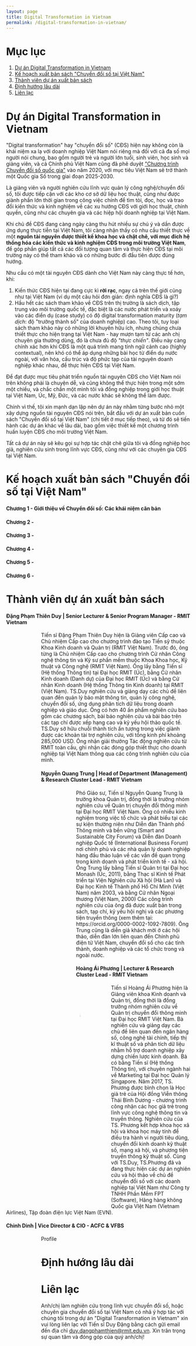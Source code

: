 ```yaml
---
layout: page
title: Digital Transformation in Vietnam
permalink: /digital-transformation-in-vietnam/
---
```


# Mục lục
1. [Dự án Digital Transformation in Vietnam](#introduction)
2. [Kế hoạch xuất bản sách "Chuyển đổi số tại Việt Nam"](#book-plan)
3. [Thành viên dự án xuất bản sách](#project-members)
4. [Định hướng lâu dài](#future-directions)
5. [Liên lạc](#contact)

# Dự án Digital Transformation in Vietnam <a name="introduction"></a>

"Digital transformation" hay "chuyển đổi số" (CĐS) hiện nay không còn là khái niệm xa lạ với doanh nghiệp Việt Nam nói riêng mà đối với cả đa số mọi người nói chung, bao gồm người trẻ và người lớn tuổi, sinh viên, học sinh và giảng viên, và cả Chính phủ Việt Nam cũng đã phê duyệt ["Chương trình Chuyển đổi số quốc gia"](http://www2.chinhphu.vn/portal/page/portal/chinhphu/noidungchuongtrinhquocgiakhac?_piref33_14737_33_14736_14736.strutsAction=ViewDetailAction.do&_piref33_14737_33_14736_14736.docid=4963&_piref33_14737_33_14736_14736.substract=) vào năm 2020, với mục tiêu Việt Nam sẽ trở thành một Quốc gia Số trong giai đoạn 2025-2030.

Là giảng viên và người nghiên cứu lĩnh vực quản lý công nghệ/chuyển đổi số, tôi được tiếp cận với các kho cơ sở dữ liệu học thuật, cũng như được giành phần lớn thời gian trong công việc chính để tìm tòi, đọc, học và trao đổi kiến thức và kinh nghiệm về các xu hướng CĐS với giới học thuật, chính quyền, cũng như các chuyên gia và các hiệp hội doanh nghiệp tại Việt Nam.

Khi chủ đề CĐS đang càng ngày càng thu hút nhiều sự chú ý và dần được ứng dụng thực tiễn tại Việt Nam, tôi càng nhận thấy có nhu cầu thiết thực về một **nguồn tài nguyên được thiết kế khoa học và chặt chẽ, với mục đích hệ thống hóa các kiến thức và kinh nghiệm CĐS trong môi trường Việt Nam**, để góp phần giúp tất cả các đối tượng quan tâm và thực hiện CĐS tại môi trường này có thể tham khảo và có những bước đi đầu tiên được đúng hướng. 

Nhu cầu có một tài nguyên CĐS dành cho Việt Nam này càng thực tế hơn, khi: 
1. Kiến thức CĐS hiện tại đang cực kì **rời rạc**, ngay cả trên thế giới cũng như tại Việt Nam (ví dụ một câu hỏi đơn giản: định nghĩa CĐS là gì?)
2. Hầu hết các sách tham khảo về CĐS trên thị trường là sách dịch, tập trung vào môi trường quốc tế, đặc biệt là các nước phát triển và xoáy vào các điển dụ (case study) có độ digital transformation maturity (*tạm dịch*: độ "trưởng thành số" của doanh nghiệp) cao. Theo tôi, tuy loại sách tham khảo này có những lời khuyên hữu ích, nhưng chúng chưa thiết thực cho hiện trạng tại Việt Nam - hay mượn tạm từ các anh chị chuyên gia thường dùng, đó là chưa đủ độ *"thực chiến"*. Điều này càng chính xác hơn khi CĐS là một quá trình mang tính ngữ cảnh cao (highly contextual), nên khó có thể áp dụng những bài học từ điển dụ nước ngoài, với văn hóa, cấu trúc và độ phức tạp của tài nguyên doanh nghiệp khác nhau, để thực hiện CĐS tại Việt Nam.

Để đạt được mục tiêu phát triển nguồn tài nguyên CĐS cho Việt Nam nói trên không phải là chuyện dễ, và cũng không thể thực hiện trong một sớm một chiều, và chắc chắn một mình tôi và đồng nghiệp trong giới học thuật tại Việt Nam, Úc, Mỹ, Đức, và các nước khác sẽ không thể làm được.

Chính vì thế, tôi xin mạnh dạn lập nên dự án này nhằm từng bước nhỏ một xây dựng nguồn tài nguyên CĐS nói trên, bắt đầu với dự án xuất bản cuốn sách "Chuyển đổi số tại Việt Nam" (chi tiết ở mục tiếp theo), và từ đó sẽ tiến hành các dự án khác về lâu dài, bao gồm việc thiết kế một chương trình huấn luyện CĐS cho môi trường Việt Nam. 

Tất cả dự án này sẽ kêu gọi sự hợp tác chặt chẽ giữa tôi và đồng nghiệp học giả, nghiên cứu sinh trong lĩnh vực CĐS, cũng như với các chuyên gia CĐS tại Việt Nam.

# Kế hoạch xuất bản sách "Chuyển đổi số tại Việt Nam" <a name="book-plan"></a>

#### Chương 1 - Giới thiệu về Chuyển đổi số: Các khái niệm căn bản

#### Chương 2 - 

#### Chương 3 -

#### Chương 4 -

#### Chương 5 -

#### Chương 6 -

# Thành viên dự án xuất bản sách <a name="project-members"></a>

#### Đặng Phạm Thiên Duy | Senior Lecturer & Senior Program Manager - RMIT Vietnam
<img src="../assets/img/duydangpham2021.jpg" alt="Duy Dang-Pham portrait" width="15%" style="border-radius: 50%; float: left; margin-right:20px; margin-bottom:15px;">
Tiến sĩ Đặng Phạm Thiên Duy hiện là Giảng viên Cấp cao và Chủ nhiệm Cấp cao cho chương trình đào tạo Tiến sỹ thuộc Khoa Kinh doanh và Quản trị (RMIT Việt Nam). Trước đó, ông từng là Chủ nhiệm Cấp cao cho chương trình Cử nhân Công nghệ thông tin và Kỹ sư phần mềm thuộc Khoa Khoa học, Kỹ thuật và Công nghệ (RMIT Việt Nam). Ông lấy bằng Tiến sĩ (Hệ thống Thông tin) tại Đại học RMIT (Úc), bằng Cử nhân Kinh doanh (Danh dự) của Đại học RMIT (Úc) và bằng Cử nhân Kinh doanh (Hệ thống Thông tin Kinh doanh) tại RMIT (Việt Nam). TS.Duy nghiên cứu và giảng dạy các chủ đề liên quan đến quản lý bảo mật thông tin, quản lý công nghệ, chuyển đổi số, ứng dụng phân tích dữ liệu trong doanh nghiệp và giáo dục. Ông có hơn 40 ấn phẩm nghiên cứu bao gồm các chương sách, bài báo nghiên cứu và bài báo trên các tạp chí được xếp hạng cao và kỷ yếu hội thảo quốc tế. TS.Duy sở hữu chuỗi thành tích ấn tượng trong việc giành được các khoản tài trợ nghiên cứu, với tổng kinh phí khoảng 285,000 USD. Ông nhận giải thưởng Tác động nghiên cứu từ RMIT toàn cầu, ghi nhận các đóng góp thiết thực cho doanh nghiệp tại Việt Nam thông qua các công trình nghiên cứu của mình.

#### Nguyễn Quang Trung | Head of Department (Management) & Research Cluster Lead - RMIT Vietnam
<img src="../assets/img/trungnguyen.jpg" alt="Trung Nguyen portrait" width="15%" style="border-radius: 50%; float: left; margin-right:20px; margin-bottom:15px;">
Phó Giáo sư, Tiến sĩ Nguyễn Quang Trung là trưởng khoa Quản trị, đồng thời là trưởng nhóm nghiên cứu về Quản trị chuyển đổi thông minh tại Đại học RMIT Việt Nam. Ông có nhiều kinh nghiệm trong việc tổ chức và phát biểu tại các sự kiện thường niên như Diễn đàn Thành phố Thông minh và bền vững (Smart and Sustainable City Forum) và Diễn đàn Doanh nghiệp Quốc tế (International Business Forum) nơi chính phủ và các nhà quản lý doanh nghiệp hàng đầu thảo luận về các vấn đề quan trọng trong kinh doanh và phát triển kinh tế - xã hội. Ông Trung lấy bằng Tiến sĩ Quản trị tại Đại học Monash (Úc, 2011), bằng Thạc sĩ Kinh tế Phát triển tại Viện Nghiên cứu Xã hội (Hà Lan) và Đại học Kinh tế Thành phố Hồ Chí Minh (Việt Nam) năm 2003, và bằng Cử nhân Ngoại thương (Việt Nam, 2000) Các công trình nghiên cứu của ông đã được xuất bản trong sách, tạp chí, kỷ yếu hội nghị và các phương tiện truyền thông (xem thêm tại: https://orcid.org/0000-0002-1092-7809). Ông Trung cũng là diễn giả khách mời ở các hội thảo, diễn đàn lớn liên quan đến Chính phủ điện tử Việt Nam, chuyển đổi số cho các tỉnh thành, doanh nghiệp và các tổ chức trong và ngoài nước.

#### Hoàng Ái Phương | Lecturer & Research Cluster Lead - RMIT Vietnam
<img src="../assets/img/phuonghoang.jpg" alt="Phuong Hoang portrait" width="15%" style="border-radius: 50%; float: left; margin-right:20px; margin-bottom:15px;">
Tiến sĩ Hoàng Ái Phương hiện là Giảng viên khoa Kinh doanh và Quản trị, đồng thời là đồng trưởng nhóm nghiên cứu về Quản trị chuyển đổi thông minh tại Đại học RMIT Việt Nam. Bà nghiên cứu và giảng dạy các chủ đề liên quan đến ngân hàng số, công nghệ tài chính, tiếp thị kĩ thuật số và phân tích dữ liệu nhằm hỗ trợ doanh nghiệp xây dựng chiến lược kinh doanh. Bà có bằng Tiến sĩ (Hệ thống Thông tin), với chuyên ngành hai về Marketing tại Đại học Quản lý Singapore. Năm 2017, TS. Phương được bình chọn là Học giả trẻ của Hội đồng Viễn thông Thái Bình Dương - chương trình công nhận các học giả trẻ trong lĩnh vực công nghệ thông tin và truyền thông. Nghiên cứu của TS. Phương kết hợp khoa học xã hội và khoa học máy tính để điều tra hành vi người tiêu dùng, chuyển đổi kinh doanh kỹ thuật số, mạng xã hội, và phương tiện truyền thông kỹ thuật số. Cùng với TS.Duy, TS.Phương đã và đang thực hiện các dự án nghiên cứu và hội thảo về chủ đề chuyển đổi số với các doanh nghiệp tại Việt Nam như Công ty TNHH Phần Mềm FPT (Software), Hãng hàng không Quốc gia VIệt Nam (Vietnam Airlines), Tập đoàn điện lực Việt Nam (EVN).

#### Chinh Dinh | Vice Director & CIO - ACFC & VFBS
<img src="../assets/img/chinhdinh.jpg" alt="Chinh Dinh portrait" width="15%" style="border-radius: 50%; float: left; margin-right:20px; margin-bottom:15px;">
Profile

# Định hướng lâu dài <a name="future-directions"></a>

# Liên lạc <a name="contact"></a>
Anh/chị làm nghiên cứu trong lĩnh vực chuyển đổi số, hoặc chuyên gia chuyển đổi số tại Việt Nam có nhã ý hợp tác với chúng tôi trong dự án "Digital Transformation in Vietnam" xin vui lòng liên lạc với Tiến sĩ Duy Đặng bằng cách gửi email đến địa chỉ [duy.dangphamthien@rmit.edu.vn](mailto:duy.dangphamthien@rmit.edu.vn). Xin trân trọng sự quan tâm và đóng góp của quý anh/chị!